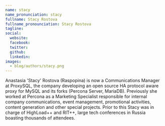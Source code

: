 ```yaml
---
name: stacy
name_pronunciation: stacy
fullname: Stacy Rostova
fullname_pronounciation: Stacy Rostova
tagline: 
social:
  website: 
  facebook:
  twitter: 
  github: 
  linkedin: 
images:
  - blog/authors/stacy.png
---
```



Anastasia 'Stacy' Rostova (Raspopina) is now a Communications Manager at ProxySQL, the company developing an open source HA protocol aware proxy for MySQL and its forks (Percona Server, MariaDB). Previously she worked at Percona as a Marketing Specialist responsible for internal company communications, event management, promotional activities, content generation and other special projects. Prior to this Stacy was in charge of HighLoad++ and RIT++, large tech conferences in Russia boasting thousands of attendees.